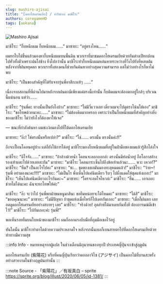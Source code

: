 ```yaml
---
slug: mashiro-ajisai
title: "[ดอกไฮเดรนเยีย] / อาริซากะ มาชิโระ"
authors: coregameHD
tags: [aokana]
---
```


![Mashiro Ajisai](https://res.cloudinary.com/kagamiweb/image/upload/v1631462937/blog/aokana/mashiro-ajisai.jpg)

<!-- truncate -->

มาชิโระ: “กิ๊บหนีบผม กิ๊บหนีบผม……”
มาซายะ: “อยู่ตรงไหน……”

ผมยกใบไม้ขึ้นแล้วมองหากิ๊บหนีบผมบนพื้นดิน
พวกเราที่มาชมดอกไฮเดรนเยียด้วยกันต่างเปียกปอนไปทั่วทั้งตัวเพราะฝนไล่ช้าง ยิ่งไปกว่านั้น มาชิโระทำกิ๊บหนีบผมหล่นหายระหว่างที่วิ่งไปยังที่หลบฝน
หลังจากที่ฝนหยุดตก พวกเราทั้งสองคนก็ช่วยกันค้นหาอย่างสุดความสามารถ แต่ไม่ว่าอย่างไรก็หาไม่พบ

มาชิโระ: “เป็นของสำคัญที่ได้รับจากรุ่นพี่อาสึกะแท้ๆ ……”

เนื่องจากสถานที่ที่ผ่านไปมาหลังจากฝนตกมีเพียงแค่ตรงนี้เท่านั้น กิ๊บติดผมจะต้องตกอยู่ใกล้ๆ บริเวณนี้แน่นอน แต่ว่า……

มาชิโระ: “รุ่นพี่คะ ทางนั้นเป็นยังไงบ้าง”
มาซายะ: “ไม่มีวี่แววเลย เดี๋ยวผมจะไปดูตรงโน้นให้เอง”
มาชิโระ: “ขอโทษด้วยนะคะ……”
มาซายะ: “ไม่ต้องคิดมากหรอก เพราะว่าเป็นกิ๊บหนีบผมที่สำคัญอย่างยิ่งของมาชิโระ ไม่ว่ายังไงก็ต้องหาให้เจอ”

— ขณะที่กำลังค้นหา ผมชะเง้อมองไปที่ใต้ดอกไฮเดรนเยีย

มาซายะ: “อ๊ะ! ใช่ตรงนั้นหรือเปล่า?”
มาชิโระ: “ใช่…… ตรงนั้น ตรงนั้นค่ะ!!”

ถึงจะเปื้อนโคลนอยู่บ้าง แต่ก็ยังใช้การได้อยู่
มาชิโระมองกิ๊บหนีบผมที่อยู่ในฝ่ามือของผมแล้วรู้สึกโล่งใจ

มาชิโระ: “ดีใจจัง……”
มาซายะ: “ถ้าล้างด้วยน้ำ โคลนจะลอกออกล่ะ ตรงนั้นมีท่อน้ำอยู่ ถือโอกาสล้างรองเท้าแตะไปด้วยเลยละกัน”
มาซายะ: “มาชิโระ โคลนกระเซ็นไปถึงข้อเท้าแล้วนะ…… หวะ เหวอ!?”
มาชิโระ: “หืม? เป็นอะไรไปคะ”
มาซายะ: “ชะ… ชุดของเธอมันมองทะลุหมดแล้ว!”
มาชิโระ: “ว้าย~! รุ่นพี่ อย่ามองนะคะ!!!!”
มาซายะ: “ไม่เป็นไร พึ่งเห็นไปแค่นิดเดียว รีบๆ ไปผึ่งแดดให้ชุดแห้งเถอะ!”
มาชิโระ: “เห็นไปแค่นิดเดียวอะไรกันคะ~”
มาซายะ: “ใครจะอดใจไหวล่ะ”
มาชิโระ: “ฮึ่ม…… เอาเถอะ ช่วยไม่ได้นะคะ ฉันจะยกโทษให้ค่ะ”

มาชิโระ: “อ๊ะ จะว่าไป รุ่นพี่พกผ้าขนหนูมาสินะ ขอยืมหน่อยจะได้ไหมคะ”
มาซายะ: “ได้สิ”
มาชิโระ: “ขอบคุณนะคะ”
มาซายะ: “ไม่มีปัญหา ถ้าชุดแห้งเมื่อไหร่ก็ไปเดทกันเถอะ”
มาซายะ: “เมื่อกี้ฝนตก เลยอดดูดอกไฮเดรนเยียอย่างสบายๆ เลย”
มาชิโระ: “จริงด้วย! อุตส่าห์ได้มาเดทกันทั้งที ต้องอารมณ์ดีเข้าไว้!”
มาชิโระ: “ไปกันเถอะค่ะ รุ่นพี่!”

พอเห็นรอยยิ้มบนใบหน้าของมาชิโระ ผมก็ออกแรงบีบมือที่กุมมือเธอไว้อยู่

ทันใดนั้น มาชิโระทำตาโตด้วยความประหลาดใจ
หลังจากนั้นเธอก็เบนสายตาไปที่ดอกไฮเดรนเยียด้วยท่าทางมีความสุข

:::info Info - หมายเหตุจากผู้แปล
ในช่วงเดือนมิถุนายนของทุกปี ประเทศญี่ปุ่นจะเข้าสู่ฤดูฝน

ดอกไฮเดรนเยีย (紫陽花) หรือที่คนญี่ปุ่นเรียกว่าดอกอาจิไซ (アジサイ) เป็นดอกไม้ที่บานสะพรั่งอย่างสวยงามในช่วงฤดูฝนเท่านั้น
:::

:::note Source - 「紫陽花」／有坂真白 – sprite
https://sprite.org/blog/illust/2020/06/05/id-1381/
:::